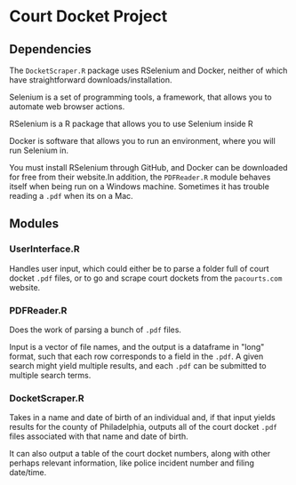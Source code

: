 # Court Docket Project

## Dependencies

The `DocketScraper.R` package uses RSelenium and Docker, neither of which have straightforward downloads/installation.

Selenium is a set of programming tools, a framework, that allows you to automate web browser actions.

RSelenium is a R package that allows you to use Selenium inside R

Docker is software that allows you to run an environment, where you will run Selenium in.

You must install RSelenium through GitHub, and Docker can be downloaded for free from their website.In addition, the `PDFReader.R` module behaves itself when being run on a Windows machine. Sometimes it has trouble reading a `.pdf` when its on a Mac.

## Modules

### UserInterface.R 

Handles user input, which could either be to parse a folder full of court docket `.pdf` files, or to go and scrape court dockets from the `pacourts.com` website.

### PDFReader.R

Does the work of parsing a bunch of `.pdf` files.

Input is a vector of file names, and the output is a dataframe in "long" format, such that each row corresponds to a field in the `.pdf`. A given search might yield multiple results, and each `.pdf` can be submitted to multiple search terms.

### DocketScraper.R

Takes in a name and date of birth of an individual and, if that input yields results for the county of Philadelphia, outputs all of the court docket `.pdf` files associated with that name and date of birth.

It can also output a table of the court docket numbers, along with other perhaps relevant information, like police incident number and filing date/time.

